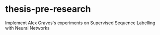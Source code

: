 # thesis-pre-research
Implement Alex Graves's experiments on Supervised Sequence Labelling with Neural Networks
